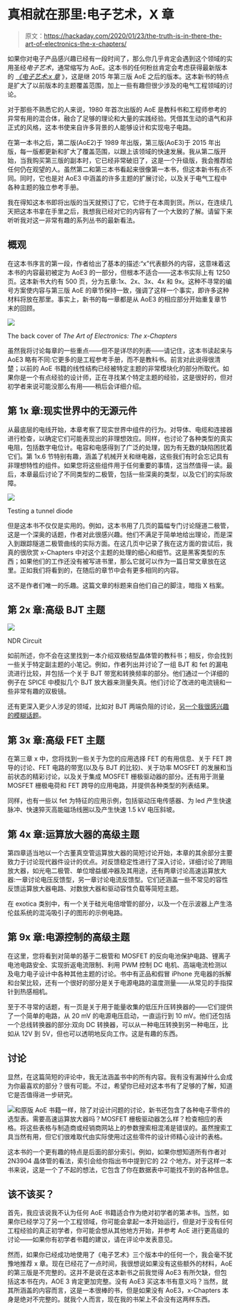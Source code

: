 # 真相就在那里:电子艺术，X 章

> 原文：<https://hackaday.com/2020/01/23/the-truth-is-in-there-the-art-of-electronics-the-x-chapters/>

如果你对电子产品感兴趣已经有一段时间了，那么你几乎肯定会遇到这个领域的实用圣经*电子艺术*，通常缩写为 AoE。这本书的任何粉丝肯定会考虑获得最新版本的 [*《电子艺术:x 章*](https://x.artofelectronics.net/) 》，这是继 2015 年第三版 AoE 之后的版本。这本新书的特点是扩大了以前版本的主题覆盖范围，加上一些有趣但很少涉及的电气工程领域的讨论。

对于那些不熟悉它的人来说，1980 年首次出版的 AoE 是教科书和工程师参考的异常有用的混合体，融合了足够的理论和大量的实践经验。凭借其生动的语气和非正式的风格，这本书使来自许多背景的人能够设计和实现电子电路。

在第一本书之后，第二版(AoE2)于 1989 年出版，第三版(AoE3)于 2015 年出版，每一版都更新和扩大了覆盖范围，以跟上该领域的快速发展。我从第二版开始，当我购买第三版的副本时，它已经非常破旧了，这是一个升级版，我会推荐给任何仍在观望的人。虽然第二和第三本书看起来很像第一本书，但这本新书有点不同。同时，它也是对 AoE3 中涵盖的许多主题的扩展讨论，以及关于电气工程中各种主题的独立参考手册。

我在得知这本书即将出版的当天就预订了它，它终于在本周到货。所以，在连续几天把这本书拿在手里之后，我想我已经对它的内容有了一个大致的了解。请留下来听听我对这一非常有趣的系列丛书的最新看法。

## 概观

在这本书序言的第一段，作者给出了基本的描述:“x”代表额外的内容，这意味着这本书的内容最初被定为 AoE3 的一部分，但根本不适合——这本书实际上有 1250 页。这本新书大约有 500 页，分为五章:1x、2x、3x、4x 和 9x。这种不寻常的编号方案使内容与第三版 AoE 的章节保持一致，强调了这样一个事实，即许多这种材料将放在那里。事实上，新书的每一章都是从 AoE3 的相应部分开始重复章节末的回顾。

[![](img/aea03a24dbb88086bddc5672953d992b.png)](https://hackaday.com/wp-content/uploads/2020/01/x-chapters-back-cover-color-adjusted.jpg)

The back cover of *The Art of Electronics: The x-Chapters*

虽然我将讨论每章的一些重点——但不是详尽的列表——请记住，这本书读起来与 AoE3 略有不同:它更多的是工程参考手册，而不是教科书。前言对此说得很清楚；以前的 AoE 书籍的线性结构已经被特定主题的非常模块化的部分所取代。如果你是一个有点经验的设计师，正在寻找某个特定主题的经验，这是很好的，但对初学者来说可能没那么有用——稍后会详细介绍。

## 第 1x 章:现实世界中的无源元件

从最底层的电线开始，本章考察了现实世界中组件的行为。对导体、电缆和连接器进行检查，以确定它们可能表现出的非理想效应。同样，也讨论了各种类型的真实电阻，包括数字电位计。电容和电感得到了广泛的处理，因为有无数的缺陷困扰着它们。第 1x.6 节特别有趣，涵盖了机械开关和继电器，这些我们有时会忘记具有非理想特性的组件。如果您将这些组件用于任何重要的事情，这当然值得一读。最后，本章最后讨论了不同类型的二极管，包括一些深奥的类型，以及它们的实际故障。

[![](img/12bf655a7e9c416d37871006501677f8.png)](https://hackaday.com/wp-content/uploads/2019/04/tunnel-diode-switching-test-jig-1.jpg)

Testing a tunnel diode

但是这本书不仅仅是实用的。例如，这本书用了几页的篇幅专门讨论隧道二极管，这是一个深奥的话题，作者对此很感兴趣。他们不满足于简单地给出理论，而是深入到跟踪隧道二极管曲线的实际方面。在这几页中记录了我在这方面的尝试后，我真的很欣赏 x-Chapters 中对这个主题的处理的细心和细节。这是黑客类型的东西；如果他们的工作还没有被写进书里，那么它就可以作为一篇日常文章放在这里。正如我们将看到的，在随后的章节中会有更多相同的内容。

这不是作者们唯一的乐趣。这篇文章的标题来自他们自己的脚注，暗指 X 档案。

## 第 2x 章:高级 BJT 主题

[![](img/b85e80969648e1390c43b3de03681cd6.png)](https://hackaday.com/wp-content/uploads/2019/04/2019-prototype.jpg)

NDR Circuit

如前所述，你不会在这里找到一本介绍双极结型晶体管的教科书；相反，你会找到一些关于特定副主题的小笔记。例如，作者列出并讨论了一组 BJT 和 fet 的漏电流进行比较，并包括一个关于 BJT 带宽和转换频率的部分。他们通过一个详细的例子在 SPICE 中模拟几个 BJT 放大器来测量失真。他们讨论了改进的电流镜和一些非常有趣的双极镜。

还有更深入更少人涉足的领域，比如对 BJT 两端负阻的讨论，[另一个我很感兴趣的模糊话题](https://hackaday.com/2019/05/08/fun-with-negative-resistance-jellybean-transistors/)。

## 第 3x 章:高级 FET 主题

在第三章 x 中，您将找到一些关于为您的应用选择 FET 的有用信息、关于 FET 跨导的讨论、FET 电路的带宽(以及与 BJT 的比较)、关于功率 MOSFET 的发展和当前状态的精彩讨论，以及关于集成 MOSFET 栅极驱动器的部分。还有用于测量 MOSFET 栅极电荷和 FET 跨导的应用电路，并提供各种类型的列表结果。

同样，也有一些以 fet 为特征的应用示例，包括驱动压电传感器、为 led 产生快速脉冲、快速猝灭高能磁场线圈以及产生快速 1.5 kV 电压斜坡。

## 第 4x 章:运算放大器的高级主题

第四章适当地以一个古董真空管运算放大器的简短讨论开始，本章的其余部分主要致力于讨论现代器件设计的优点。对反馈稳定性进行了深入讨论，详细讨论了跨阻放大器，如光电二极管、单位增益缓冲器及其用途，还有两章讨论高速运算放大器:一章讨论电压反馈型，另一章讨论电流反馈型。它们还涵盖一些不常见的容性反馈运算放大器电路、对数放大器和驱动容性负载等简短主题。

在 exotica 类别中，有一个关于硅光电倍增管的部分，以及一个在示波器上产生洛伦兹系统的混沌吸引子的图形的示例电路。

## 第 9x 章:电源控制的高级主题

在这里，您将看到对简单的基于二极管和 MOSFET 的反向电池保护电路、锂离子电池电路安全、实现折返电流限制、利用 PWM 控制 DC 电机、高端电流检测以及电力电子设计中各种其他主题的讨论。书中有正品和假冒 iPhone 充电器的拆解和台架比较，还有一个很好的部分是关于电源电路的温度测量——从常见的手指探针到热感相机。

至于不寻常的话题，有一页是关于用于能量收集的低压升压转换器的——它们提供了一个简单的电路，从 20 mV 的电源电压启动，一直运行到 10 mV。他们还包括一个总线转换器的部分:双向 DC 转换器，可以从一种电压转换到另一种电压，比如从 12V 到 5V，但也可以透明地反向工作。这是有趣的东西。

## 讨论

显然，在这篇简短的评论中，我无法涵盖书中的所有内容。我有没有漏掉什么会成为你最喜欢的部分？很有可能。不过，希望你已经对这本书有了足够的了解，知道它是否值得进一步研究。

![](img/6a2888b526dfcf158d5944f242bf019d.png)和原版 AoE 书籍一样，除了对设计问题的讨论，新书还包含了各种电子零件的选型表。需要高速运算放大器吗？MOSFET 栅极驱动器怎么样？检查相应的表格。将这些表格与制造商或经销商网站上的参数搜索相混淆是错误的。虽然搜索工具当然有用，但它们很难取代由实际使用过这些零件的设计师精心设计的表格。

这本书的一个更有趣的特点是后面的部分索引。例如，如果你想知道所有作者对 2N3904 晶体管的看法，索引会给你指出书中提到它的 22 个地方。对于这样一本书来说，这是一个了不起的想法，它包含了你在数据表中可能找不到的各种信息。

## 该不该买？

首先，我应该说我不认为任何 AoE 书籍适合作为绝对初学者的第*本*书。当然，如果你已经学习了另一个工程领域，你可能会拿起一本开始运行，但是对于没有任何工程经验的真正初学者，你可能会想从其他地方开始，并参考 AoE 进行更高级的讨论——如果你有初学者书籍的建议，请在评论中发表意见。

然而，如果你已经成功地使用了《电子艺术》三个版本中的任何一个，我会毫不犹豫地推荐 x 章。现在已经花了一点时间，我很想说如果没有这些额外的材料，AoE 的第三版是不完整的。这并不是说在这本新书之前我觉得 AoE3 有所欠缺，但包括这本书在内，AOE 3 肯定更加完整。没有 AoE3 买这本书有意义吗？当然，就其所涵盖的内容而言，这是一本很棒的书，但是如果没有 AoE3，x-Chapters 本身是绝对不完整的。就我个人而言，现在我的书架上不会没有这两样东西。